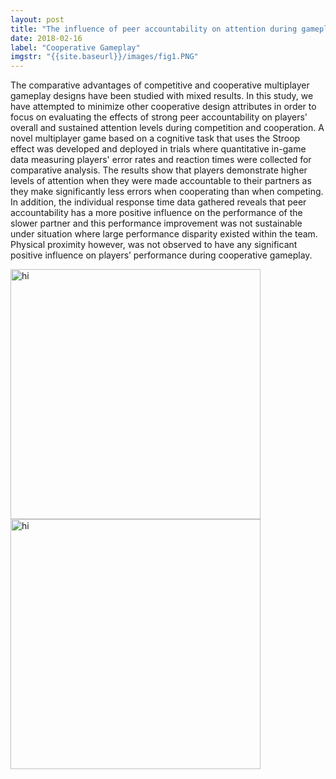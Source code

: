 ```yaml
---
layout: post
title: "The influence of peer accountability on attention during gameplay"
date: 2018-02-16
label: "Cooperative Gameplay"
imgstr: "{{site.baseurl}}/images/fig1.PNG"
---
```


The comparative advantages of competitive and cooperative multiplayer gameplay designs have been
studied with mixed results. In this study, we have attempted to minimize other cooperative design attributes in order to focus on evaluating the effects of strong peer accountability on players' overall and sustained attention levels during competition and cooperation. A novel multiplayer game based on a cognitive task that uses the Stroop effect was developed and deployed in trials where quantitative in-game data measuring players' error rates and reaction times were collected for comparative analysis.
The results show that players demonstrate higher levels of attention when they were made accountable
to their partners as they make significantly less errors when cooperating than when competing. In
addition, the individual response time data gathered reveals that peer accountability has a more positive influence on the performance of the slower partner and this performance improvement was not sustainable under situation where large performance disparity existed within the team. Physical proximity however, was not observed to have any significant positive influence on players’ performance during
cooperative gameplay.
<div><img src="{{site.baseurl}}/images/fig1.PNG" alt="hi" align = "center" height="400"/></div>

<div><img src="{{site.baseurl}}/images/fig2.PNG" alt="hi" align = "center" height="400"/></div>

